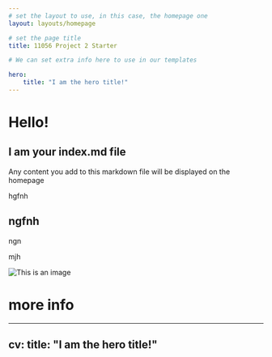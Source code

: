 ```yaml
---
# set the layout to use, in this case, the homepage one
layout: layouts/homepage

# set the page title
title: 11056 Project 2 Starter

# We can set extra info here to use in our templates

hero:
    title: "I am the hero title!"
---
```



# Hello!

## I am your index.md file

Any content you add to this markdown file will be displayed on the homepage 

hgfnh




## ngfnh
ngn

mjh

![This is an image](https://myoctocat.com/assets/images/base-octocat.svg)

# more info
---

cv:
    title: "I am the hero title!"
---




    

